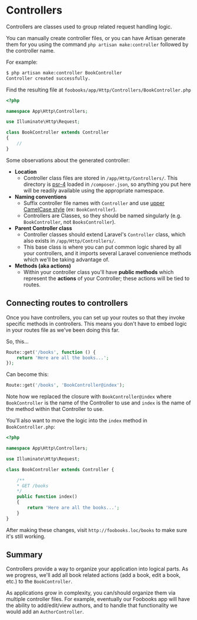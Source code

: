 # Controllers
Controllers are classes used to group related request handling logic.

You can manually create controller files, or you can have Artisan generate them for you using the command `php artisan make:controller` followed by the controller name.

For example:

```xml
$ php artisan make:controller BookController
Controller created successfully.
```

Find the resulting file at `foobooks/app/Http/Controllers/BookController.php`

```php
<?php

namespace App\Http\Controllers;

use Illuminate\Http\Request;

class BookController extends Controller
{
    //
}
```

Some observations about the generated controller:

+ __Location__
	+ Controller class files are stored in `/app/Http/Controllers/`. This directory is [psr-4](http://www.php-fig.org/psr/psr-4/) loaded in `/composer.json`, so anything you put here will be readily available using the appropriate namespace.
+ __Naming conventions__
	+ Suffix controller file names with `Controller` and use [upper CamelCase style](https://en.wikipedia.org/wiki/CamelCase#Variations_and_synonyms) (ex: `BookController`).
	+ Controllers are Classes, so they should be named singularly (e.g. `BookController`, not `BooksController`).
+ __Parent Controller class__
	+ Controller classes should extend Laravel's `Controller` class, which also exists in `/app/Http/Controllers/`.
	+ This base class is where you can put common logic shared by all your controllers, and it imports several Laravel convenience methods which we'll be taking advantage of.
+ __Methods (aka actions)__
	+ Within your controller class you'll have **public methods** which represent the **actions** of your Controller; these actions will be tied to routes.


## Connecting routes to controllers
Once you have controllers, you can set up your routes so that they invoke specific methods in controllers. This means you don't have to embed logic in your routes file as we've been doing this far.

So, this...

```php
Route::get('/books', function () {
    return 'Here are all the books...';
});
```

Can become this:

```php
Route::get('/books', 'BookController@index');
```

Note how we replaced the closure with `BookController@index` where `BookController` is the name of the Controller to use and `index` is the name of the method within that Controller to use.

You'll also want to move the logic into the `index` method in `BookController.php`:

```php
<?php

namespace App\Http\Controllers;

use Illuminate\Http\Request;

class BookController extends Controller {

    /**
    * GET /books
    */
    public function index()
    {
        return 'Here are all the books...';
    }
}
```

After making these changes, visit `http://foobooks.loc/books` to make sure it's still working.


## Summary
Controllers provide a way to organize your application into logical parts. As we progress, we'll add all book related actions (add a book, edit a book, etc.) to the `BookController`.

As applications grow in complexity, you can/should organize them via multiple controller files. For example, eventually our Foobooks app will have the ability to add/edit/view authors, and to handle that functionality we would add an `AuthorController`.